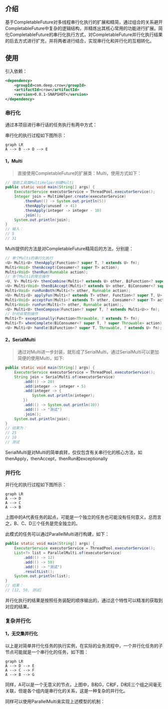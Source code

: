 ## 介绍

基于CompletableFuture对多线程串行化执行的扩展和精简，通过组合的关系避开CompletableFuture中复杂的逻辑结构，并精炼出其核心常用的功能进行扩展。简化CompletableFuture的串行化执行方式，对CompletableFuture并行化执行结果的后去方式进行扩充，并将两者进行结合，实现串行化和并行化的互相转化。

使用
---

引入依赖：

~~~xml
<dependency>
    <groupId>com.deep.crow</groupId>
    <artifactId>crow</artifactId>
    <version>0.0.1-SNAPSHOT</version>
</dependency>
~~~

### 串行化

通过本项目进行串行话的任务执行有两中方式：

串行化的执行过程如下图所示：

~~~mermaid
graph LR
A --> B --> D --> E
~~~

#### 1，Multi

> 直接使用CompletableFuture的扩展类：Multi，使用方式如下：

~~~java
// 借助工具类MultiHelper创建Multi
public static void main(String[] args) {
    ExecutorService executorService = ThreadPool.executorService();
    Integer join = MultiHelper.create(executorService)
        .thenRun(() -> System.out.println(5))
        .thenApply(unused -> 41)
        .thenApply(integer -> integer - 10)
        .join();
    System.out.println(join);
}
// 输入：
// 5
// 31
~~~

Multi提供的方法是对CompletableFuture精简后的方法，分别是：

~~~java
// 单个Multi的串行化执行
<U> Multi<U> thenApply(Function<? super T, ? extends U> fn);
Multi<Void> thenAccept(Consumer<? super T> action);
Multi<Void> thenRun(Runnable action);
// 多个Multi的聚合操作
<U, V> Multi<V> thenCombine(Multi<? extends U> other, BiFunction<? super T, ? super U, ? extends V> fn);
<U> Multi<Void> thenBiAccept(Multi<? extends U> other, BiConsumer<? super T, ? super U> action);
Multi<Void> runRunBoth(Multi<?> other, Runnable action);
<U> Multi<U> applyFun(Multi<? extends T> other, Function<? super T, U> fn);
Multi<Void> acceptFun(Multi<? extends T> other, Consumer<? super T> action);
Multi<Void> runFun(Multi<?> other, Runnable action);、
<U> Multi<U> thenCompose(Function<? super T, ? extends Multi<U>> fn);
// 针对异常的操作
Multi<T> exceptionally(Function<Throwable, ? extends T> fn);
Multi<T> whenComplete(BiConsumer<? super T, ? super Throwable> action);
<U> Multi<U> handle(BiFunction<? super T, Throwable, ? extends U> fn);
~~~

#### 2，SerialMulti

> 通过对Multi进一步封装，就形成了SerialMulti，通过SerialMulti可以更加简便的使用Multi，如下:

~~~java
public static void main(String[] args) {
    ExecutorService executorService = ThreadPool.executorService();
    String join = SerialMulti.of(executorService)
        .add(() -> 20)
        .add(integer -> integer + 5)
        .add(integer -> {
            System.out.println(integer);
        })
        .add(() -> System.out.println(10))
        .add(() -> "测试")
        .join();
    System.out.println(join);
}
// 结果为：
// 25
// 10
// 测试
~~~

SerialMulti是对Multi的简单疯转，仅仅包含有关串行化的核心方法，如thenApply，thenAccept，thenRun和exceptionally

### 并行化

并行化的执行过程如下图所示：

~~~mermaid
graph LR
A --> D
A --> C
A --> B

~~~

上图中的A代表任务的起点，可能是一个独立的任务也可能没有任何意义，总而言之，B、C、D三个任务是完全独立的。

此模式的任务可以通过ParallelMulti进行构建，如下：

~~~java
public static void main(String[] args) {
    ExecutorService executorService = ThreadPool.executorService();
    List<?> list = ParallelMulti.of(executorService)
        .add(() -> 12)
        .add(() -> 50)
        .add(() -> "测试")
        .resultList();
    System.out.println(list);
}
// 结果：
// [12, 50, 测试]
~~~

并行化执行的结果是按照任务装配的顺序输出的，通过这个特性可以精准的获取到对应的结果。

### 复杂并行化

#### 1，无交集并行化

以上是对简单并行化任务的执行实例，在实际的业务流程中，一个并行化任务的子节点可能就是一个串行化的任务，如下图：

~~~mermaid
graph LR
A --> D --> E
A --> C --> F
A --> B --> G

~~~

同样，A可以是一个无意义的节点，上图中，B和G，C和F，D和E三个组之间毫无关联，但是各个组内是串行化的关系，这是一种复杂的并行化。

同样可以使用ParallelMulti来实现上述模型的机制：

~~~java
~~~



